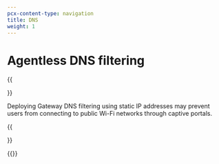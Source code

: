 ```yaml
---
pcx-content-type: navigation
title: DNS
weight: 1
---
```


# Agentless DNS filtering


{{<Aside type="Warning">}}

Deploying Gateway DNS filtering using static IP addresses may prevent users from connecting to public Wi-Fi networks through captive portals.

{{</Aside>}}

{{<directory-listing>}}
